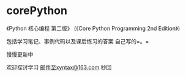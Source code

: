 # corePython

《Python 核心编程 第二版》 (《Core Python Programming 2nd Edition》)

包括学习笔记、事例代码以及课后练习的答案 自己写的=。= 

慢慢更新中

欢迎探讨学习
邮件至xyntax@163.com 秒回
